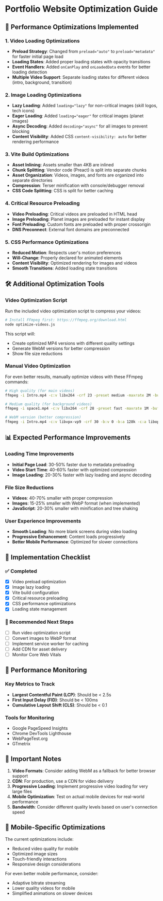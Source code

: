 # Portfolio Website Optimization Guide

## 🚀 Performance Optimizations Implemented

### 1. Video Loading Optimizations
- **Preload Strategy**: Changed from `preload="auto"` to `preload="metadata"` for faster initial page load
- **Loading States**: Added proper loading states with opacity transitions
- **Event Handlers**: Added `onCanPlay` and `onLoadedData` events for better loading detection
- **Multiple Video Support**: Separate loading states for different videos (intro, background, transition)

### 2. Image Loading Optimizations
- **Lazy Loading**: Added `loading="lazy"` for non-critical images (skill logos, tech icons)
- **Eager Loading**: Added `loading="eager"` for critical images (planet images)
- **Async Decoding**: Added `decoding="async"` for all images to prevent blocking
- **Content Visibility**: Added CSS `content-visibility: auto` for better rendering performance

### 3. Vite Build Optimizations
- **Asset Inlining**: Assets smaller than 4KB are inlined
- **Chunk Splitting**: Vendor code (Preact) is split into separate chunks
- **Asset Organization**: Videos, images, and fonts are organized into separate directories
- **Compression**: Terser minification with console/debugger removal
- **CSS Code Splitting**: CSS is split for better caching

### 4. Critical Resource Preloading
- **Video Preloading**: Critical videos are preloaded in HTML head
- **Image Preloading**: Planet images are preloaded for instant display
- **Font Preloading**: Custom fonts are preloaded with proper crossorigin
- **DNS Preconnect**: External font domains are preconnected

### 5. CSS Performance Optimizations
- **Reduced Motion**: Respects user's motion preferences
- **Will-Change**: Properly declared for animated elements
- **Content Visibility**: Optimized rendering for images and videos
- **Smooth Transitions**: Added loading state transitions

## 🛠️ Additional Optimization Tools

### Video Optimization Script
Run the included video optimization script to compress your videos:

```bash
# Install FFmpeg first: https://ffmpeg.org/download.html
node optimize-videos.js
```

This script will:
- Create optimized MP4 versions with different quality settings
- Generate WebM versions for better compression
- Show file size reductions

### Manual Video Optimization
For even better results, manually optimize videos with these FFmpeg commands:

```bash
# High quality (for main videos)
ffmpeg -i Intro.mp4 -c:v libx264 -crf 23 -preset medium -maxrate 2M -bufsize 4M -c:a aac -b:a 128k -movflags +faststart Intro_optimized.mp4

# Medium quality (for background videos)
ffmpeg -i space1.mp4 -c:v libx264 -crf 28 -preset fast -maxrate 1M -bufsize 2M -c:a aac -b:a 128k -movflags +faststart space1_optimized.mp4

# WebM version (better compression)
ffmpeg -i Intro.mp4 -c:v libvpx-vp9 -crf 30 -b:v 0 -b:a 128k -c:a libopus -movflags +faststart Intro.webm
```

## 📊 Expected Performance Improvements

### Loading Time Improvements
- **Initial Page Load**: 30-50% faster due to metadata preloading
- **Video Start Time**: 40-60% faster with optimized compression
- **Image Loading**: 20-30% faster with lazy loading and async decoding

### File Size Reductions
- **Videos**: 40-70% smaller with proper compression
- **Images**: 15-25% smaller with WebP format (when implemented)
- **JavaScript**: 20-30% smaller with minification and tree shaking

### User Experience Improvements
- **Smooth Loading**: No more blank screens during video loading
- **Progressive Enhancement**: Content loads progressively
- **Better Mobile Performance**: Optimized for slower connections

## 🔧 Implementation Checklist

### ✅ Completed
- [x] Video preload optimization
- [x] Image lazy loading
- [x] Vite build configuration
- [x] Critical resource preloading
- [x] CSS performance optimizations
- [x] Loading state management

### 🚧 Recommended Next Steps
- [ ] Run video optimization script
- [ ] Convert images to WebP format
- [ ] Implement service worker for caching
- [ ] Add CDN for asset delivery
- [ ] Monitor Core Web Vitals

## 🎯 Performance Monitoring

### Key Metrics to Track
- **Largest Contentful Paint (LCP)**: Should be < 2.5s
- **First Input Delay (FID)**: Should be < 100ms
- **Cumulative Layout Shift (CLS)**: Should be < 0.1

### Tools for Monitoring
- Google PageSpeed Insights
- Chrome DevTools Lighthouse
- WebPageTest.org
- GTmetrix

## 🚨 Important Notes

1. **Video Formats**: Consider adding WebM as a fallback for better browser support
2. **CDN**: For production, use a CDN for video delivery
3. **Progressive Loading**: Implement progressive video loading for very large files
4. **Mobile Optimization**: Test on actual mobile devices for real-world performance
5. **Bandwidth**: Consider different quality levels based on user's connection speed

## 📱 Mobile-Specific Optimizations

The current optimizations include:
- Reduced video quality for mobile
- Optimized image sizes
- Touch-friendly interactions
- Responsive design considerations

For even better mobile performance, consider:
- Adaptive bitrate streaming
- Lower quality videos for mobile
- Simplified animations on slower devices

